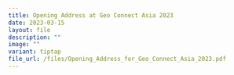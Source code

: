```yaml
---
title: Opening Address at Geo Connect Asia 2023
date: 2023-03-15
layout: file
description: ""
image: ""
variant: tiptap
file_url: /files/Opening_Address_for_Geo_Connect_Asia_2023.pdf
---
```

